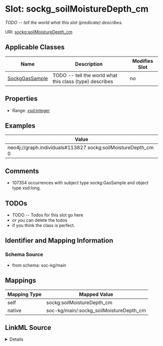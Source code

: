 

# Slot: sockg_soilMoistureDepth_cm


_TODO -- tell the world what this slot (predicate) describes._





URI: [sockg:soilMoistureDepth_cm](http://www.semanticweb.org/sockg/ontologies/2024/0/soil-carbon-ontology/soilMoistureDepth_cm)



<!-- no inheritance hierarchy -->





## Applicable Classes

| Name | Description | Modifies Slot |
| --- | --- | --- |
| [SockgGasSample](../classes/SockgGasSample.md) | TODO -- tell the world what this class (type) describes |  no  |







## Properties

* Range: [xsd:integer](http://www.w3.org/2001/XMLSchema#integer)






## Examples

| Value |
| --- |
| neo4j://graph.individuals#113827 sockg:soilMoistureDepth_cm 0 |

## Comments

* 107354 occurrences with subject type sockg:GasSample and object type xsd:long.

## TODOs

* TODO -- Todos for this slot go here
* or you can delete the todos
* if you think the class is perfect.

## Identifier and Mapping Information







### Schema Source


* from schema: soc-kg/main




## Mappings

| Mapping Type | Mapped Value |
| ---  | ---  |
| self | sockg:soilMoistureDepth_cm |
| native | soc-kg/main/:sockg_soilMoistureDepth_cm |




## LinkML Source

<details>
```yaml
name: sockg_soilMoistureDepth_cm
description: TODO -- tell the world what this slot (predicate) describes.
todos:
- TODO -- Todos for this slot go here
- or you can delete the todos
- if you think the class is perfect.
comments:
- 107354 occurrences with subject type sockg:GasSample and object type xsd:long.
examples:
- value: neo4j://graph.individuals#113827 sockg:soilMoistureDepth_cm 0
from_schema: soc-kg/main
rank: 1000
slot_uri: sockg:soilMoistureDepth_cm
alias: sockg_soilMoistureDepth_cm
domain_of:
- sockg_GasSample
range: integer

```
</details>